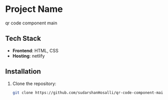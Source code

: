# Project Name

qr code component main

## Tech Stack
- **Frontend**: HTML, CSS
- **Hosting**: netlify

## Installation

1. Clone the repository:
   ```bash
   git clone https://github.com/sudarshanHosalli/qr-code-component-main.git
